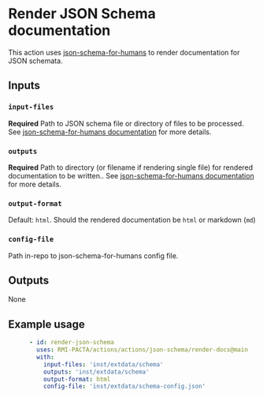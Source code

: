 # Render JSON Schema documentation

This action uses [json-schema-for-humans](https://github.com/coveooss/json-schema-for-humans) to render documentation for JSON schemata.

## Inputs

### `input-files`

**Required**
Path to JSON schema file or directory of files to be processed.
See [json-schema-for-humans documentation](https://github.com/coveooss/json-schema-for-humans?tab=readme-ov-file#usage) for more details.

### `outputs`

**Required**
Path to directory (or filename if rendering single file) for rendered documentation to be written..
See [json-schema-for-humans documentation](https://github.com/coveooss/json-schema-for-humans?tab=readme-ov-file#usage) for more details.

### `output-format`

Default: `html`.
Should the rendered documentation be `html` or markdown (`md`)

### `config-file`

Path in-repo to json-schema-for-humans config file.

## Outputs

None

## Example usage

```yaml
      - id: render-json-schema
        uses: RMI-PACTA/actions/actions/json-schema/render-docs@main
        with:
          input-files: 'inst/extdata/schema'
          outputs: 'inst/extdata/schema'
          output-format: html
          config-file: 'inst/extdata/schema-config.json'
```

